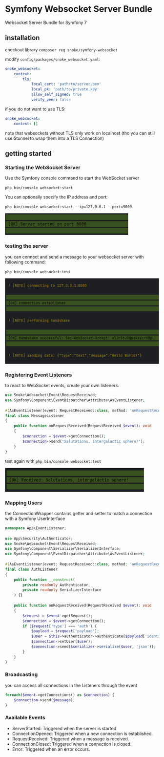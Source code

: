 # Symfony Websocket Server Bundle
Websocket Server Bundle for Symfony 7

## installation

checkout library
`composer req snoke/symfony-websocket`

modify `config/packages/snoke_websocket.yaml`:
````yml
snoke_websocket:
    context:
        tls:
            local_cert: 'path/to/server.pem'
            local_pk: 'path/to/private.key'
            allow_self_signed: true
            verify_peer: false
````

if you do not want to use TLS:
````yml
snoke_websocket:
    context: []
````
note that websockets without TLS only work on localhost (tho you can still use Stunnel to wrap them into a TLS Connection)

## getting started
### Starting the WebSocket Server

Use the Symfony console command to start the WebSocket server

`php bin/console websocket:start`

You can optionally specify the IP address and port:

`php bin/console websocket:start --ip=127.0.0.1 --port=9000`

![](./Docs/Images/serverstart.png)

### testing the server

you can connect and send a message to your websocket server with following command:

`php bin/console websocket:test`

![](./Docs/Images/servertest.png)

### Registering Event Listeners

to react to WebSocket events, create your own listeners.

```php
use Snoke\Websocket\Event\RequestReceived;
use Symfony\Component\EventDispatcher\Attribute\AsEventListener;

#[AsEventListener(event: RequestReceived::class, method: 'onRequestReceived')]
final class MessageListener
{
    public function onRequestReceived(RequestReceived $event): void
    {
        $connection = $event->getConnection();
        $connection->send("Salutations, intergalactic sphere!");
    }
}
```
test again with `php bin/console websocket:test`

![](./Docs/Images/listenertest.png)


### Mapping Users
the ConnectionWrapper contains getter and setter to match a connection with a Symfony UserInterface
```php
namespace App\EventListener;

use App\Security\Authenticator;
use Snoke\Websocket\Event\RequestReceived;
use Symfony\Component\Serializer\SerializerInterface;
use Symfony\Component\EventDispatcher\Attribute\AsEventListener;

#[AsEventListener(event: RequestReceived::class, method: 'onRequestReceived')]
final class AuthListener
{
    public function __construct(
        private readonly Authenticator,
        private readonly SerializerInterface
    ) {}
    
    public function onRequestReceived(RequestReceived $event): void
    {
        $request = $event->getRequest();
        $connection = $event->getConnection();
        if ($request['type'] === 'auth') {
            $payload = $request['payload'];
            $user = $this->authenticator->authenticate($payload['identifier'],$payload['password']);
            $connection->setUser($user);
            $connection->send($serializer->serialize($user, 'json'));
        }
    }
}
```

### Broadcasting
you can access all connections in the Listeners through the event
```php
foreach($event->getConnections() as $connection) {
    $connection->send($message);
}
```

### Available Events
- ServerStarted: Triggered when the server is started
- ConnectionOpened: Triggered when a new connection is established.
- RequestReceived: Triggered when a message is received.
- ConnectionClosed: Triggered when a connection is closed.
- Error: Triggered when an error occurs.
